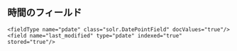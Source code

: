 
## 時間のフィールド  
    <fieldType name="pdate" class="solr.DatePointField" docValues="true"/>
    <field name="last_modified" type="pdate" indexed="true" stored="true"/>
